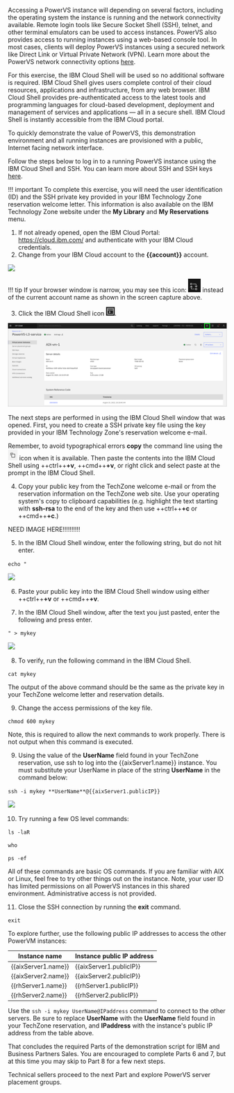 Accessing a PowerVS instance will depending on several factors, including the operating system the instance is running and the network connectivity available. Remote login tools like Secure Socket Shell (SSH), telnet, and other terminal emulators can be used to access instances. PowerVS also provides access to running instances using a web-based console tool. In most cases, clients will deploy PowerVS instances using a secured network like Direct Link or Virtual Private Network (VPN). Learn more about the PowerVS network connectivity options <a href="https://cloud.ibm.com/docs/power-iaas?topic=power-iaas-about-virtual-server#public-private-networks" target="_blank">here</a>.

For this exercise, the IBM Cloud Shell will be used so no additional software is required. IBM Cloud Shell gives users complete control of their cloud resources, applications and infrastructure, from any web browser. IBM Cloud Shell provides pre-authenticated access to the latest tools and programming languages for cloud-based development, deployment and management of services and applications — all in a secure shell. IBM Cloud Shell is instantly accessible from the IBM Cloud portal.

To quickly demonstrate the value of PowerVS, this demonstration environment and all running instances are provisioned with a public, Internet facing network interface.

Follow the steps below to log in to a running PowerVS instance using the IBM Cloud Shell and SSH. You can learn more about SSH and SSH keys <a href="https://en.wikipedia.org/wiki/Secure_Shell" target="_blank">here</a>.

!!! important
    To complete this exercise, you will need the user identification (ID) and the SSH private key provided in your IBM Technology Zone reservation welcome letter. This information is also available on the IBM Technology Zone website under the **My Library** and **My Reservations** menu.

1. If not already opened, open the IBM Cloud Portal: <a href="https://cloud.ibm.com/" target="_blank">https://cloud.ibm.com/</a> and authenticate with your IBM Cloud credentials.
2. Change from your IBM Cloud account to the **{{account}}** account.

![](_attachments/SwitchAccounts-final.gif)

!!! tip
    If your browser window is narrow, you may see this icon: ![](_attachments/SwitchAccountsIcon.png) instead of the current account name as shown in the screen capture above.

3. Click the IBM Cloud Shell icon ![](_attachments/CloudShellIcon.png).

![](_attachments/StartCloudShell.png)

The next steps are performed in using the IBM Cloud Shell window that was opened. First, you need to create a SSH private key file using the key provided in your IBM Technology Zone's reservation welcome e-mail.

Remember, to avoid typographical errors **copy** the command line using the ![](_attachments/CopyToClipboard.png) icon when it is available. Then paste the contents into the IBM Cloud Shell using ++ctrl++**+v**, ++cmd++**+v**, or right click and select paste at the prompt in the IBM Cloud Shell.

4. Copy your public key from the TechZone welcome e-mail or from the reservation information on the TechZone web site. Use your operating system's copy to clipboard capabilities (e.g. highlight the text starting with **ssh-rsa** to the end of the key and then use ++ctrl++**+c** or ++cmd++**+c**.)

NEED IMAGE HERE!!!!!!!!!!

5. In the IBM Cloud Shell window, enter the following string, but do not hit enter.

```echo "```

![](_attachments/echo1.png)

6. Paste your public key into the IBM Cloud Shell window using either ++ctrl++**+v** or ++cmd++**+v**.



7. In the IBM Cloud Shell window, after the text you just pasted, enter the following and press enter.

```
" > mykey
```

![](_attachments/echo2.png)

8. To verify, run the following command in the IBM Cloud Shell.

```
cat mykey
```

The output of the above command should be the same as the private key in your TechZone welcome letter and reservation details.

9. Change the access permissions of the key file.

```
chmod 600 mykey
```

Note, this is required to allow the next commands to work properly. There is not output when this command is executed.

9. Using the value of the **UserName** field found in your TechZone reservation, use ssh to log into the {{aixServer1.name}} instance. You must substitute your UserName in place of the string **UserName** in the command below:

```ssh -i mykey **UserName**@{{aixServer1.publicIP}}```

![](_attachments/sshServer1.png)

10. Try running a few OS level commands:

```
ls -laR
```

```
who
```

```
ps -ef
```

All of these commands are basic OS commands. If you are familiar with AIX or Linux, feel free to try other things out on the instance. Note, your user ID has limited permissions on all PowerVS instances in this shared environment. Administrative access is not provided.

11. Close the SSH connection by running the **exit** command.

```
exit
```

To explore further, use the following public IP addresses to access the other PowerVM instances:

| Instance name | Instance public IP address |
| ------------- | -------------------------- |
| {{aixServer1.name}} | {{aixServer1.publicIP}} |
| {{aixServer2.name}} | {{aixServer2.publicIP}} |
| {{rhServer1.name}} | {{rhServer1.publicIP}} |
| {{rhServer2.name}} | {{rhServer2.publicIP}} |


Use the ```ssh -i mykey UserName@IPaddress``` command to connect to the other servers. Be sure to replace **UserName** with the **UserName** field found in your TechZone reservation, and **IPaddress** with the instance's public IP address from the table above.

That concludes the required Parts of the demonstration script for IBM and Business Partners Sales. You are encouraged to complete Parts 6 and 7, but at this time you may skip to Part 8 for a few next steps.

Technical sellers proceed to the next Part and explore PowerVS server placement groups.
